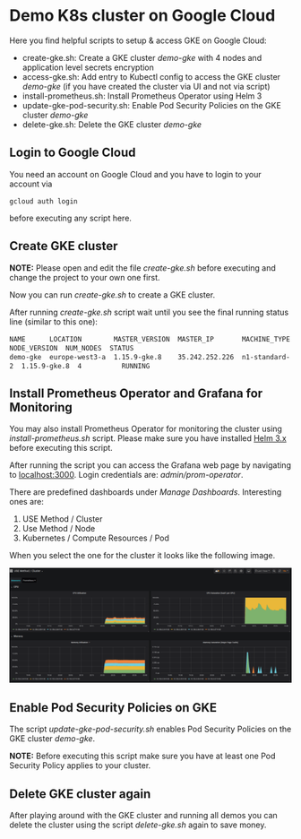# Demo K8s cluster on Google Cloud

Here you find helpful scripts to setup & access
GKE on Google Cloud:

* create-gke.sh: Create a GKE cluster _demo-gke_ with 4 nodes and application level secrets encryption
* access-gke.sh: Add entry to Kubectl config to access the GKE cluster _demo-gke_ (if you have created the cluster via UI and not via script)
* install-prometheus.sh: Install Prometheus Operator using Helm 3
* update-gke-pod-security.sh: Enable Pod Security Policies on the GKE cluster _demo-gke_
* delete-gke.sh: Delete the GKE cluster _demo-gke_

## Login to Google Cloud

You need an account on Google Cloud and you have to login to your account via

```shell
gcloud auth login
```

before executing any script here.

## Create GKE cluster

__NOTE:__ Please open and edit the file _create-gke.sh_ before executing and change the project to your own one first.

Now you can run _create-gke.sh_ to create a GKE cluster.

After running _create-gke.sh_ script wait until you see the final running status line (similar to this one):

```shell
NAME      LOCATION        MASTER_VERSION  MASTER_IP       MACHINE_TYPE   NODE_VERSION  NUM_NODES  STATUS
demo-gke  europe-west3-a  1.15.9-gke.8    35.242.252.226  n1-standard-2  1.15.9-gke.8  4          RUNNING
```

## Install Prometheus Operator and Grafana for Monitoring

You may also install Prometheus Operator for monitoring the cluster using _install-prometheus.sh_ script.
Please make sure you have installed [Helm 3.x](https://github.com/helm/helm#install) before executing this script.

After running the script you can access the Grafana web page by navigating to [localhost:3000](http://localhost:3000).
Login credentials are: _admin/prom-operator_.

There are predefined dashboards under _Manage Dashboards_.
Interesting ones are:

1. USE Method / Cluster
2. Use Method / Node
3. Kubernetes / Compute Resources / Pod

When you select the one for the cluster it looks like the following image.

![Grafana](images/grafana.png)

## Enable Pod Security Policies on GKE

The script _update-gke-pod-security.sh_ enables Pod Security Policies on the GKE cluster _demo-gke_.

__NOTE:__ Before executing this script make sure you have at least one Pod Security Policy applies to your cluster.

## Delete GKE cluster again

After playing around with the GKE cluster and running all demos you can delete the cluster using the script _delete-gke.sh_ again to save money.
